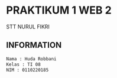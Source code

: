 # PRAKTIKUM 1 WEB 2

STT NURUL FIKRI

## INFORMATION

```bash
Nama : Huda Robbani
Kelas : TI 08
NIM : 0110220185
```

## 

